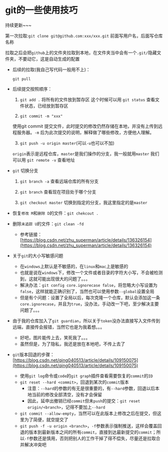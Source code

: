 # git的一些使用技巧

持续更新~~~

第一次拉取:`git clone git@github.com:xxx/xxx.git` 前面写用户名，后面写仓库名称

拉取之后会把`github`上的文件夹拉取到本地，在文件夹当中会有一个`.git/`隐藏文件夹，不要动它，这是自动生成的配置

- 后续的拉取(我自己写代码一般用不上)：

  `git pull`

- 后续提交按照顺序：

  1. `git add .` 
  将所有的文件放到暂存区
  这个时候可以用 `git status` 查看文件状态，已经放到暂存区


  2. `git commit -m "xxx"`

    使用git commit 提交文件，此时提交的修改仍然存储在本地，并没有上传到远程服务器。`-m` 后为此次提交的说明，解释做了哪些修改，方便他人理解。


  3. `git push -u origin master`(可以`-u`也可以不加)

    `origin`表示是远程仓库，`master`是我们操作的分支，我一般就用`master`
    我们可以用 `git remote -v` 查看地址


- `git` 切换分支

  1. `git branch -a` 查看远端仓库的所有分支


  2. `git branch` 查看现在项目处于哪个分支


  3. `git checkout master` 切换到指定的分支，我这里指定的是`master`


- 恢复`修改 M`和`删除 D`的文件：`git chekcout .`
- 删除`未追踪 U`的文件：`git clean -fd`
  - 参考链接：[https://blog.csdn.net/zhu_superman/article/details/136326154](https://blog.csdn.net/zhu_superman/article/details/136326154)
- 关于`git`的大小写敏感问题
  - 在`windows`上默认是不敏感的，在`linux`和`mac`上是敏感的
  - 也就是说在`windows`下，修改一个文件或者目录的字符大小写，不会被检测到，这就可能出现很大的问题了。。。
  - 解决办法：`git config core.ignorecase false`，将忽略大小写设置为`false`，这样就能正确识别了，当然也可以使用参数`--global`设置全局
  - 但是有个问题：设置了全局以后，每次克隆一个仓库，默认会添加这一条`core.ignorecase`，并且为`true`，没办法，手动改一下吧，至少解决主要问题了。。。
- 由于我的仓库加入了`git guardian`，所以关于`token`没办法直接写入文件传到远端，直接传会报错，当然它也是为我着想。。。
  - 好吧，图片能传上去，笑死我了。。。
  - 虽然但是，为了隐私，我还是放在本地吧，不传上去了
- `git`版本回退的步骤：[https://blog.csdn.net/qing040513/article/details/109150075](https://blog.csdn.net/qing040513/article/details/109150075)
  - 使用`git log`命令或`code`的`git graph`插件查看需要恢复的`commit`的`ID`
  - `git reset --hard <commit>`，回退到某次的`commit`版本
    - 注意：`--hard`的参数的有无是很重要的，有`--hard`参数，回退以后本地当前的修改全部清空，没有才会保留
    - 因此，延申出撤销已经`commit`但未`push`的提交：`git reset origin/<branch>`，记得不要加上`--hard`
  - `git commit --allow-empty`，当然可以在此版本上修改之后在提交，但这里为了简便，就空提交了
  - `git push -f -u origin <branch>`，`-f`参数表示强制推送，这样会覆盖回退的版本到最新版本之间的所有`commit`，直接到达最新提交的`commit`；所以`-f`参数还是慎用，否则把别人的工作干掉了得不偿失，尽量还是拉取合并解决冲突吧

